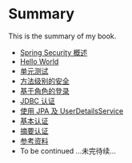# Summary

This is the summary of my book.

* [Spring Security 概述](docs/overview.md)
* [Hello World](docs/hello-world.md)
* [单元测试](docs/hello-world-test.md)
* [方法级别的安全](docs/method-security.md)
* [基于角色的登录](docs/role-base-login.md)
* [JDBC 认证](docs/jdbc-authentication.md)
* [使用 JPA 及 UserDetailsService](docs/jpa-userdetailsservice.md)
* [基本认证](docs/basic-authentication.md)
* [摘要认证](docs/digest-authentication.md)
* [参考资料](docs/references.md)
* To be continued ...未完待续...
